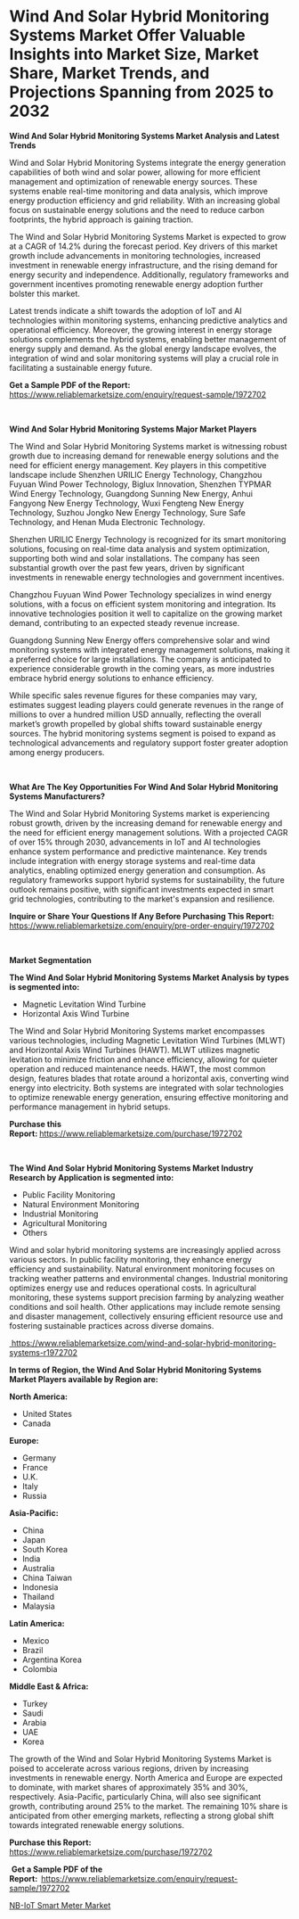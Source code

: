 <p><h1>Wind And Solar Hybrid Monitoring Systems Market Offer Valuable Insights into Market Size, Market Share, Market Trends, and Projections Spanning from 2025 to 2032</h1></p><p><strong>Wind And Solar Hybrid Monitoring Systems Market Analysis and Latest Trends</strong></p>
<p><p>Wind and Solar Hybrid Monitoring Systems integrate the energy generation capabilities of both wind and solar power, allowing for more efficient management and optimization of renewable energy sources. These systems enable real-time monitoring and data analysis, which improve energy production efficiency and grid reliability. With an increasing global focus on sustainable energy solutions and the need to reduce carbon footprints, the hybrid approach is gaining traction.</p><p>The Wind and Solar Hybrid Monitoring Systems Market is expected to grow at a CAGR of 14.2% during the forecast period. Key drivers of this market growth include advancements in monitoring technologies, increased investment in renewable energy infrastructure, and the rising demand for energy security and independence. Additionally, regulatory frameworks and government incentives promoting renewable energy adoption further bolster this market.</p><p>Latest trends indicate a shift towards the adoption of IoT and AI technologies within monitoring systems, enhancing predictive analytics and operational efficiency. Moreover, the growing interest in energy storage solutions complements the hybrid systems, enabling better management of energy supply and demand. As the global energy landscape evolves, the integration of wind and solar monitoring systems will play a crucial role in facilitating a sustainable energy future.</p></p>
<p><strong>Get a Sample PDF of the Report:&nbsp;</strong> <a href="https://www.reliablemarketsize.com/enquiry/request-sample/1972702?utm_campaign=2212&utm_medium=2&utm_source=Github&utm_content=ia&utm_term=14022025&utm_id=wind-and-solar-hybrid-monitoring-systems">https://www.reliablemarketsize.com/enquiry/request-sample/1972702</a></p>
<p>&nbsp;</p>
<p><strong>Wind And Solar Hybrid Monitoring Systems Major Market Players</strong></p>
<p><p>The Wind and Solar Hybrid Monitoring Systems market is witnessing robust growth due to increasing demand for renewable energy solutions and the need for efficient energy management. Key players in this competitive landscape include Shenzhen URILIC Energy Technology, Changzhou Fuyuan Wind Power Technology, Biglux Innovation, Shenzhen TYPMAR Wind Energy Technology, Guangdong Sunning New Energy, Anhui Fangyong New Energy Technology, Wuxi Fengteng New Energy Technology, Suzhou Jongko New Energy Technology, Sure Safe Technology, and Henan Muda Electronic Technology.</p><p>Shenzhen URILIC Energy Technology is recognized for its smart monitoring solutions, focusing on real-time data analysis and system optimization, supporting both wind and solar installations. The company has seen substantial growth over the past few years, driven by significant investments in renewable energy technologies and government incentives. </p><p>Changzhou Fuyuan Wind Power Technology specializes in wind energy solutions, with a focus on efficient system monitoring and integration. Its innovative technologies position it well to capitalize on the growing market demand, contributing to an expected steady revenue increase.</p><p>Guangdong Sunning New Energy offers comprehensive solar and wind monitoring systems with integrated energy management solutions, making it a preferred choice for large installations. The company is anticipated to experience considerable growth in the coming years, as more industries embrace hybrid energy solutions to enhance efficiency.</p><p>While specific sales revenue figures for these companies may vary, estimates suggest leading players could generate revenues in the range of millions to over a hundred million USD annually, reflecting the overall market’s growth propelled by global shifts toward sustainable energy sources. The hybrid monitoring systems segment is poised to expand as technological advancements and regulatory support foster greater adoption among energy producers.</p></p>
<p>&nbsp;</p>
<p><strong>What Are The Key Opportunities For Wind And Solar Hybrid Monitoring Systems Manufacturers?</strong></p>
<p><p>The Wind and Solar Hybrid Monitoring Systems market is experiencing robust growth, driven by the increasing demand for renewable energy and the need for efficient energy management solutions. With a projected CAGR of over 15% through 2030, advancements in IoT and AI technologies enhance system performance and predictive maintenance. Key trends include integration with energy storage systems and real-time data analytics, enabling optimized energy generation and consumption. As regulatory frameworks support hybrid systems for sustainability, the future outlook remains positive, with significant investments expected in smart grid technologies, contributing to the market's expansion and resilience.</p></p>
<p><strong>Inquire or Share Your Questions If Any Before Purchasing This Report:</strong> <a href="https://www.reliablemarketsize.com/enquiry/pre-order-enquiry/1972702?utm_campaign=2212&utm_medium=2&utm_source=Github&utm_content=ia&utm_term=14022025&utm_id=wind-and-solar-hybrid-monitoring-systems">https://www.reliablemarketsize.com/enquiry/pre-order-enquiry/1972702</a></p>
<p>&nbsp;</p>
<p><strong>Market Segmentation</strong></p>
<p><strong>The Wind And Solar Hybrid Monitoring Systems Market Analysis by types is segmented into:</strong></p>
<p><ul><li>Magnetic Levitation Wind Turbine</li><li>Horizontal Axis Wind Turbine</li></ul></p>
<p><p>The Wind and Solar Hybrid Monitoring Systems market encompasses various technologies, including Magnetic Levitation Wind Turbines (MLWT) and Horizontal Axis Wind Turbines (HAWT). MLWT utilizes magnetic levitation to minimize friction and enhance efficiency, allowing for quieter operation and reduced maintenance needs. HAWT, the most common design, features blades that rotate around a horizontal axis, converting wind energy into electricity. Both systems are integrated with solar technologies to optimize renewable energy generation, ensuring effective monitoring and performance management in hybrid setups.</p></p>
<p><strong>Purchase this Report:&nbsp;</strong><a href="https://www.reliablemarketsize.com/purchase/1972702?utm_campaign=2212&utm_medium=2&utm_source=Github&utm_content=ia&utm_term=14022025&utm_id=wind-and-solar-hybrid-monitoring-systems">https://www.reliablemarketsize.com/purchase/1972702</a></p>
<p>&nbsp;</p>
<p><strong>The Wind And Solar Hybrid Monitoring Systems Market Industry Research by Application is segmented into:</strong></p>
<p><ul><li>Public Facility Monitoring</li><li>Natural Environment Monitoring</li><li>Industrial Monitoring</li><li>Agricultural Monitoring</li><li>Others</li></ul></p>
<p><p>Wind and solar hybrid monitoring systems are increasingly applied across various sectors. In public facility monitoring, they enhance energy efficiency and sustainability. Natural environment monitoring focuses on tracking weather patterns and environmental changes. Industrial monitoring optimizes energy use and reduces operational costs. In agricultural monitoring, these systems support precision farming by analyzing weather conditions and soil health. Other applications may include remote sensing and disaster management, collectively ensuring efficient resource use and fostering sustainable practices across diverse domains.</p></p>
<p><a href="https://www.reliablemarketsize.com/wind-and-solar-hybrid-monitoring-systems-r1972702?utm_campaign=2212&utm_medium=2&utm_source=Github&utm_content=ia&utm_term=14022025&utm_id=wind-and-solar-hybrid-monitoring-systems">&nbsp;https://www.reliablemarketsize.com/wind-and-solar-hybrid-monitoring-systems-r1972702</a></p>
<p><strong>In terms of Region, the Wind And Solar Hybrid Monitoring Systems Market Players available by Region are:</strong></p>
<p>
    <p> <strong> North America: </strong>
        <ul>
            <li>United States</li>
            <li>Canada</li>
        </ul>
        </p> 
    <p> <strong> Europe: </strong>
        <ul>
            <li>Germany</li>
            <li>France</li>
            <li>U.K.</li>
            <li>Italy</li>
            <li>Russia</li>
        </ul>
        </p> 
    <p> <strong> Asia-Pacific: </strong>
        <ul>
            <li>China</li>
            <li>Japan</li>
            <li>South Korea</li>
            <li>India</li>
            <li>Australia</li>
            <li>China Taiwan</li>
            <li>Indonesia</li>
            <li>Thailand</li>
            <li>Malaysia</li>
        </ul>
        </p> 
    <p> <strong> Latin America: </strong>
        <ul>
            <li>Mexico</li>
            <li>Brazil</li>
            <li>Argentina Korea</li>
            <li>Colombia</li>
        </ul>
        </p> 
    <p> <strong> Middle East & Africa: </strong>
        <ul>
            <li>Turkey</li>
            <li>Saudi</li>
            <li>Arabia</li>
            <li>UAE</li>
            <li>Korea</li>
        </ul>
    </p>
    </p>
<p><p>The growth of the Wind and Solar Hybrid Monitoring Systems Market is poised to accelerate across various regions, driven by increasing investments in renewable energy. North America and Europe are expected to dominate, with market shares of approximately 35% and 30%, respectively. Asia-Pacific, particularly China, will also see significant growth, contributing around 25% to the market. The remaining 10% share is anticipated from other emerging markets, reflecting a strong global shift towards integrated renewable energy solutions.</p></p>
<p><strong>Purchase this Report: </strong><a href="https://www.reliablemarketsize.com/purchase/1972702?utm_campaign=2212&utm_medium=2&utm_source=Github&utm_content=ia&utm_term=14022025&utm_id=wind-and-solar-hybrid-monitoring-systems">https://www.reliablemarketsize.com/purchase/1972702</a></p>
<p>&nbsp;<strong>Get a Sample PDF of the Report:&nbsp;&nbsp;</strong><a href="https://www.reliablemarketsize.com/enquiry/request-sample/1972702?utm_campaign=2212&utm_medium=2&utm_source=Github&utm_content=ia&utm_term=14022025&utm_id=wind-and-solar-hybrid-monitoring-systems">https://www.reliablemarketsize.com/enquiry/request-sample/1972702</a></p>
<p><strong></strong></p>
<p><p><a href="https://github.com/gullattedenna/Market-Research-Report-List-1/blob/main/nb-iot-smart-meter-market.md?utm_campaign=2212&utm_medium=2&utm_source=Github&utm_content=ia&utm_term=14022025&utm_id=wind-and-solar-hybrid-monitoring-systems">NB-IoT Smart Meter Market</a></p></p>